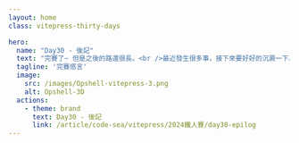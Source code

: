 ```yaml
---
layout: home
class: vitepress-thirty-days

hero:
  name: "Day30 - 後記"
  text: "完賽了~ 但是之後的路還很長。<br />最近發生很多事，接下來要好好的沉澱一下。"
  tagline: '完賽感言'
  image:
    src: /images/Opshell-vitepress-3.png
    alt: Opshell-3D
  actions:
    - theme: brand
      text: Day30 - 後記
      link: /article/code-sea/vitepress/2024鐵人賽/day30-epilog
---
```


<style lang="scss">
    .vitepress-thirty-days {
        .VPHero {
            transform: translateY(120px);
            &.has-image {
                .image {
                    transform: translateY(50px);
                    .image-bg {
                        width: 350px;
                        height: 350px;
                    }
                    .image-src {
                        max-width: 400px;
                        max-height: 400px;
                    }
                }
                .name, .text {
                    line-height: 1.5;
                }
            }

            @include setRWD(959px) {
                transform: translateY(0);
                .main {
                    transform: translateY(80px);
                }
            }
            @include setRWD(638px) {
                &.has-image .image .image-src {
                    max-width: 300px;
                    max-height: 300px;
                }
            }
        }
    }
</style>
